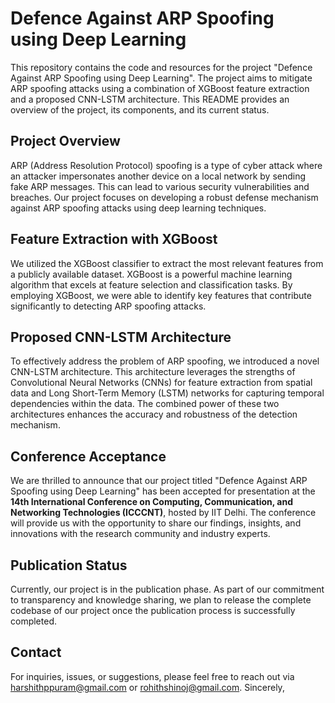 # Defence Against ARP Spoofing using Deep Learning

This repository contains the code and resources for the project "Defence Against ARP Spoofing using Deep Learning". The project aims to mitigate ARP spoofing attacks using a combination of XGBoost feature extraction and a proposed CNN-LSTM architecture. This README provides an overview of the project, its components, and its current status.

## Project Overview

ARP (Address Resolution Protocol) spoofing is a type of cyber attack where an attacker impersonates another device on a local network by sending fake ARP messages. This can lead to various security vulnerabilities and breaches. Our project focuses on developing a robust defense mechanism against ARP spoofing attacks using deep learning techniques.

## Feature Extraction with XGBoost

We utilized the XGBoost classifier to extract the most relevant features from a publicly available dataset. XGBoost is a powerful machine learning algorithm that excels at feature selection and classification tasks. By employing XGBoost, we were able to identify key features that contribute significantly to detecting ARP spoofing attacks.

## Proposed CNN-LSTM Architecture

To effectively address the problem of ARP spoofing, we introduced a novel CNN-LSTM architecture. This architecture leverages the strengths of Convolutional Neural Networks (CNNs) for feature extraction from spatial data and Long Short-Term Memory (LSTM) networks for capturing temporal dependencies within the data. The combined power of these two architectures enhances the accuracy and robustness of the detection mechanism.

## Conference Acceptance

We are thrilled to announce that our project titled "Defence Against ARP Spoofing using Deep Learning" has been accepted for presentation at the **14th International Conference on Computing, Communication, and Networking Technologies (ICCCNT)**, hosted by IIT Delhi. The conference will provide us with the opportunity to share our findings, insights, and innovations with the research community and industry experts.

## Publication Status

Currently, our project is in the publication phase. As part of our commitment to transparency and knowledge sharing, we plan to release the complete codebase of our project once the publication process is successfully completed.

## Contact

For inquiries, issues, or suggestions, please feel free to reach out via harshithppuram@gmail.com or rohithshinoj@gmail.com.
Sincerely,


